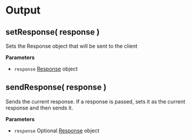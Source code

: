 # Output

## setResponse\( response \)

Sets the Response object that will be sent to the client

**Parameters**

* `response` [Response](../../core-classes/response/) object

## sendResponse\( response \)

Sends the current response. If a response is passed, sets it as the current response and then sends it.

**Parameters**

* `response` Optional [Response](../../core-classes/response/) object

## 

